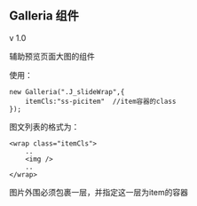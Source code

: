 ## Galleria 组件

v 1.0

辅助预览页面大图的组件

使用：

	new Galleria(".J_slideWrap",{
		itemCls:"ss-picitem"  //item容器的class
	});

图文列表的格式为：

	<wrap class="itemCls">
		..
		<img />
		..
	</wrap>

图片外围必须包裹一层，并指定这一层为item的容器
